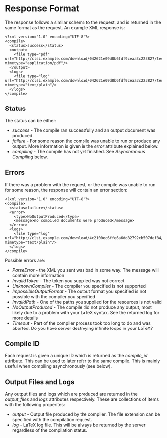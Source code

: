 # Response Format

The response follows a similar schema to the request, and is returned in the
same format as the request. An example XML response is:

    <?xml version="1.0" encoding="UTF-8"?>
    <compile>
      <status>success</status>
      <output>
        <file type="pdf" url="http://clsi.example.com/download/042621e09d8b6fdf9ceaa3c223827/test.pdf" mimetype="application/pdf"/>
      </output>
      <logs>
        <file type="log" url="http://clsi.example.com/download/042621e09d8b6fdf9ceaa3c223827/test.log" mimetype="text/plain"/>
      </logs>
    </compile>

## Status

The status can be either:

* _success_ - The compile ran successfully and an output document was produced.
* _failure_ - For some reason the compile was unable to run or produce any
  output. More information is given in the _error_ attribute explained below.
* _compiling_ - The compile has not yet finished. See _Asynchronous Compiling_
  below.

## Errors

If there was a problem with the request, or the compile was unable to run for
some reason, the response will contain an error section:

    <?xml version="1.0" encoding="UTF-8"?>
    <compile>
      <status>failure</status>
      <error>
        <type>NoOutputProduced</type>
        <message>no compiled documents were produced</message>
      </error>
      <logs>
        <file type="log" url="http://clsi.example.com/download/4c2100ec6ffe6a6dd82792cb507def84/output.log" mimetype="text/plain"/>
      </logs>
    </compile>

Possible errors are:

* *ParseError* - the XML you sent was bad in some way. The message will contain more information
* *InvalidToken* - The token you supplied was not correct
* *UnknownCompiler* - The compiler you specified is not supported
* *ImpossibleOutputFormat* - The output format you specified is not possible with the compiler you specified
* *InvalidPath* - One of the paths you supplied for the resources is not valid
* *NoOutputProduced* - The compile did not produce any output, most likely due to a problem with your LaTeX syntax. See the returned log for more details
* *Timeout* - Part of the compiler process took too long to do and was aborted. Do you have server destroying infinite loops in your LaTeX?

## Compile ID

Each request is given a unique ID which is returned as the _compile_id_
attribute. This can be used to later refer to the same compile. This is mainly
useful when compiling asynchronously (see below).

## Output Files and Logs

Any output files and logs which are produced are returned in the _output_files_
and _logs_ attributes respectively. These are collections of items with the
following properites:
* _output_ -  Output file produced by the compiler. The file extension can be specified with the compilation request.
* _log_ -  LaTeX log file. This will be always be returned by the server regardless of the compilation status.
